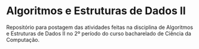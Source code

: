 # Algoritmos e Estruturas de Dados II

Repositório para postagem das atividades feitas na disciplina de Algoritmos e Estruturas de Dados II no 2º período do curso bacharelado de Ciência da Computação.
